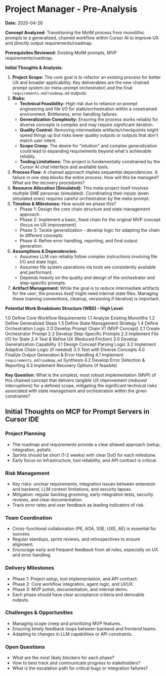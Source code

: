 # Project Manager - Pre-Analysis

**Date:** 2025-04-26

**Concept Analyzed:** Transitioning the MotM process from monolithic prompts to a generalized, chained workflow within Cursor AI to improve UX and directly output requirements/roadmap.

**Prerequisites Reviewed:** Existing MotM prompts, MVP requirements/roadmap.

**Initial Thoughts & Analysis:**

1.  **Project Scope:** The core goal is to refactor an existing process for better UX and broader applicability. Key deliverables are the new chained prompt system (or meta-prompt orchestrator) and the final `requirements.md`/`roadmap.md` outputs.
2.  **Risks:**
    *   **Technical Feasibility:** High risk due to reliance on prompt engineering and file I/O for state/orchestration within a constrained environment. Brittleness, error handling failures.
    *   **Generalization Complexity:** Ensuring the process works reliably for diverse concepts is complex and may require significant iteration.
    *   **Quality Control:** Removing intermediate artifacts/checkpoints might speed things up but risks lower quality outputs or outputs that don't match user intent.
    *   **Scope Creep:** The desire for "intuition" and complex generalization could lead to expanding requirements beyond what's achievable reliably.
    *   **Tooling Limitations:** The project is fundamentally constrained by the Cursor AI chat interface and available tools.
3.  **Process Flow:** A chained approach implies sequential dependencies. A failure in one step blocks the entire process. How will this be managed? What are the recovery procedures?
4.  **Resource Allocation (Simulated):** This meta-project itself involves multiple SME personas (simulated). Coordinating their inputs (even simulated ones) requires careful orchestration by the meta-prompt.
5.  **Timeline & Milestones:** How would we phase this?
    *   Phase 1: Design the core chain structure and state management approach.
    *   Phase 2: Implement a basic, fixed chain for the original MVP concept (focus on UX improvement).
    *   Phase 3: Tackle generalization - develop logic for adapting the chain to different concepts.
    *   Phase 4: Refine error handling, reporting, and final output generation.
6.  **Assumptions & Dependencies:**
    *   Assumes LLM can reliably follow complex instructions involving file I/O and state logic.
    *   Assumes file system operations via tools are consistently available and performant.
    *   Depends heavily on the quality and design of the orchestrator and step-specific prompts.
7.  **Artifact Management:** While the goal is to reduce intermediate artifacts for the *user*, the process *itself* might need internal state files. Managing these (naming conventions, cleanup, versioning if iterative) is important.

**Potential Work Breakdown Structure (WBS) - High Level:**

1.0 Define Core Workflow Requirements
    1.1 Analyze Existing Monoliths
    1.2 Define Generalized Steps
    1.3 Define State Management Strategy
    1.4 Define Orchestration Logic
2.0 Develop Prompt Chain V1 (MVP Concept)
    2.1 Create Orchestrator Prompt
    2.2 Develop Step-Specific Prompts
    2.3 Implement File I/O for State
    2.4 Test & Refine UX (Reduced Friction)
3.0 Develop Generalization Capability
    3.1 Design Concept Parsing Logic
    3.2 Implement Adaptive Chain Logic (if needed)
    3.3 Test with Diverse Concepts
4.0 Finalize Output Generation & Error Handling
    4.1 Implement `requirements.md`/`roadmap.md` Synthesis
    4.2 Develop Error Detection & Reporting
    4.3 Implement Recovery Options (if feasible)

**Key Question:** What is the simplest, most robust implementation (MVP) of this chained concept that delivers tangible UX improvement (reduced interruptions) for a defined scope, mitigating the significant technical risks associated with state management and orchestration within the given constraints?

## Initial Thoughts on MCP for Prompt Servers in Cursor IDE

### Project Planning
- The roadmap and requirements provide a clear phased approach (setup, integration, polish).
- Sprints should be short (1-2 weeks) with clear DoD for each milestone.
- Early focus on infrastructure, tool reliability, and API contract is critical.

### Risk Management
- Key risks: unclear requirements, integration issues between extension and backend, LLM context limitations, and security lapses.
- Mitigation: regular backlog grooming, early integration tests, security reviews, and clear documentation.
- Track error rates and user feedback as leading indicators of risk.

### Team Coordination
- Cross-functional collaboration (PE, AOA, SSE, UXE, AE) is essential for success.
- Regular standups, sprint reviews, and retrospectives to ensure alignment.
- Encourage early and frequent feedback from all roles, especially on UX and error handling.

### Delivery Milestones
- Phase 1: Project setup, tool implementation, and API contract.
- Phase 2: Core workflow integration, agent logic, and UI/UX.
- Phase 3: MVP polish, documentation, and internal demo.
- Each phase should have clear acceptance criteria and demoable outputs.

### Challenges & Opportunities
- Managing scope creep and prioritizing MVP features.
- Ensuring timely feedback loops between backend and frontend teams.
- Adapting to changes in LLM capabilities or API constraints.

### Open Questions
- What are the most likely blockers for each phase?
- How to best track and communicate progress to stakeholders?
- What is the escalation path for critical bugs or integration failures? 